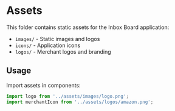 # Assets

This folder contains static assets for the Inbox Board application:

- `images/` - Static images and logos
- `icons/` - Application icons
- `logos/` - Merchant logos and branding

## Usage

Import assets in components:

```typescript
import logo from '../assets/images/logo.png';
import merchantIcon from '../assets/logos/amazon.png';
``` 